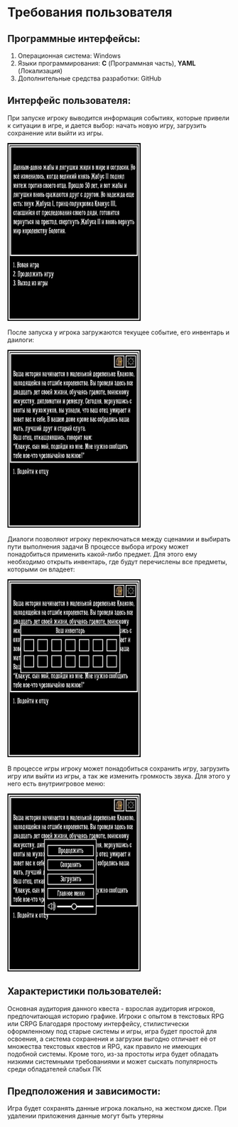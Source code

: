 # Требования пользователя 

## Программные интерфейсы: 

1. Операционная система: Windows
2. Языки программирования: **C** (Программная часть), **YAML** (Локализация)
3. Дополнительные средства разработки: GitHub

## Интерфейс пользователя:

При запуске игроку выводится информация событиях, которые привели к ситуации в игре, и дается выбор: начать новую игру, загрузить сохранение или выйти из игры.

<img src="https://github.com/tanktema/KingOfToads/blob/main/Interface/MainMenu.png" height=400 width=300>

После запуска у игрока загружаются текущее событие, его инвентарь и даилоги:

<img src="https://github.com/tanktema/KingOfToads/blob/main/Interface/DialogueOption.png" height=400 width=300>

Диалоги позволяют игроку переключаться между сценамии и выбирать пути выполнения задачи
В процессе выбора игроку может понадобиться применить какой-либо предмет. Для этого ему необходимо открыть инвентарь, где будут перечислены все предметы, которыми он владеет:

<img src="https://github.com/tanktema/KingOfToads/blob/main/Interface/Inventory.png" height=400 width=300>

В процессе игры игроку может понадобиться сохранить игру, загрузить игру или выйти из игры, а так же изменить громкость звука. Для этого у него есть внутриигровое меню:


<img src="https://github.com/tanktema/KingOfToads/blob/main/Interface/IngameMenu.png" height=400 width=300>

## Характеристики пользователей:

Основная аудитория данного квеста - взрослая аудитория игроков, предпочитающая историю графике. Игроки с опытом в текстовых RPG или CRPG
Благодаря простому интерфейсу, стилистически оформленному под старые системы и игры, игра будет простой для освоения, а система сохранения и загрузки выгодно отличает её от множества текстовых квестов и RPG, как правило не имеющих подобной системы. Кроме того, из-за простоты игра будет обладать низкими системными требованиями и может сыскать популярность среди обладателей слабых ПК

## Предположения и зависимости:

Игра будет сохранять данные игрока локально, на жестком диске. При удалении приложения данные могут быть утеряны
